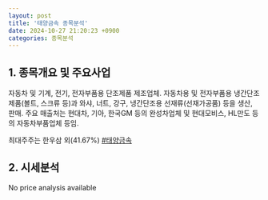 ```yaml
---
layout: post
title: '태양금속 종목분석'
date: 2024-10-27 21:20:23 +0900
categories: 종목분석
---
```


## 1. 종목개요 및 주요사업

자동차 및 기계, 전기, 전자부품용 단조제품 제조업체. 자동차용 및 전자부품용 냉간단조제품(볼트, 스크류 등)과 와샤, 너트, 강구, 냉간단조용 선재류(선재가공품) 등을 생산, 판매. 주요 매출처는 현대차, 기아, 한국GM 등의 완성차업체 및 현대모비스, HL만도 등의 자동차부품업체 등임. 

최대주주는 한우삼 외(41.67%)
[#태양금속](#)

## 2. 시세분석

No price analysis available
